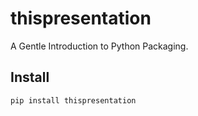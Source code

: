# thispresentation

A Gentle Introduction to Python Packaging.

## Install

`pip install thispresentation`
